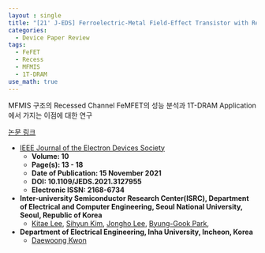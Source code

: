 ```yaml
---
layout : single
title: "[21' J-EDS] Ferroelectric-Metal Field-Effect Transistor with Recessed Channel for 1T-DRAM Application"
categories: 
  - Device Paper Review
tags:
  - FeFET   
  - Recess   
  - MFMIS
  - 1T-DRAM
use_math: true
---
```


MFMIS 구조의 Recessed Channel FeMFET의 성능 분석과 1T-DRAM Application에서 가지는 이점에 대한 연구


[논문 링크](https://ieeexplore.ieee.org/abstract/document/9614332)     

- [IEEE Journal of the Electron Devices Society](https://ieeexplore.ieee.org/xpl/RecentIssue.jsp?punumber=6245494)   
  - **Volume: 10**   
  - **Page(s): 13 - 18**  
  - **Date of Publication: 15 November 2021**   
  - **DOI: 10.1109/JEDS.2021.3127955**    
  - **Electronic ISSN: 2168-6734**   
- **Inter-university Semiconductor Research Center(ISRC), Department of Electrical and Computer Engineering, Seoul National University, Seoul, Republic of Korea**      
  - [Kitae Lee](https://ieeexplore.ieee.org/author/37086309825), [Sihyun Kim](https://ieeexplore.ieee.org/author/37085805964), [Jongho Lee](https://ieeexplore.ieee.org/author/37085367913), [Byung-Gook Park](https://ieeexplore.ieee.org/author/37278999100),             
- **Department of Electrical Engineering, Inha University, Incheon, Korea**  
  - [Daewoong Kwon](https://ieeexplore.ieee.org/author/37402105900)   

&nbsp;
